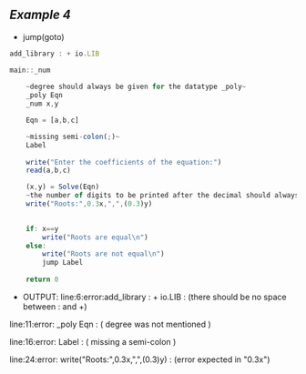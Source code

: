 ##  ***Example 4***

* jump(goto)

```js
add_library : + io.LIB 

main::_num
  
    ~degree should always be given for the datatype _poly~
    _poly Eqn
    _num x,y

    Eqn = [a,b,c]

    ~missing semi-colon(;)~
    Label
    
    write("Enter the coefficients of the equation:")
    read(a,b,c)

    (x,y) = Solve(Eqn) 
    ~the number of digits to be printed after the decimal should always be enclosed in brackets~
    write("Roots:",0.3x,",",(0.3)y)
    

    if: x==y
        write("Roots are equal\n")
    else:
        write("Roots are not equal\n") 
        jump Label         
    
    return 0
```

* OUTPUT:
line:6:error:add_library : + io.LIB : (there should be no space between : and +) 

line:11:error: _poly Eqn : ( degree was not mentioned ) 

line:16:error: Label : ( missing a semi-colon )

line:24:error: write("Roots:",0.3x,",",(0.3)y) : (error expected in "0.3x")
